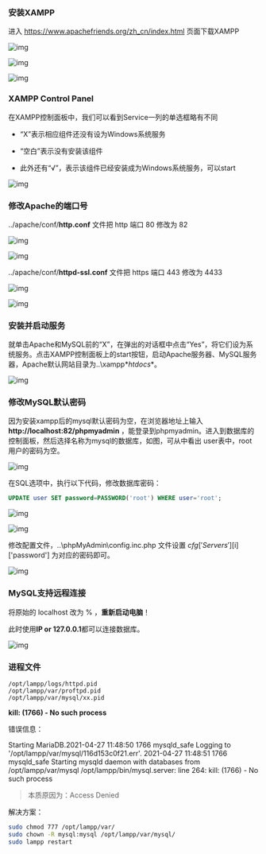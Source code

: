 ### 安装XAMPP

   进入 https://www.apachefriends.org/zh_cn/index.html 页面下载XAMPP

![img](https://img-note.langyastudio.com/20210706152514.jpeg?x-oss-process=style/watermark)

![img](https://img-note.langyastudio.com/20210706152522.jpeg?x-oss-process=style/watermark)

![img](https://img-note.langyastudio.com/20210706152528.jpeg?x-oss-process=style/watermark)



### XAMPP Control Panel

   在XAMPP控制面板中，我们可以看到Service一列的单选框略有不同

- “X”表示相应组件还没有设为Windows系统服务

- “空白”表示没有安装该组件

- 此外还有“√”，表示该组件已经安装成为Windows系统服务，可以start

![img](https://img-note.langyastudio.com/20210706152836.jpeg?x-oss-process=style/watermark)



### 修改Apache的端口号

   ../apache/conf/**http.conf** 文件把 http 端口 80 修改为 82

![img](https://img-note.langyastudio.com/20210706152843.jpeg?x-oss-process=style/watermark)

![img](https://img-note.langyastudio.com/20210706153752.jpeg?x-oss-process=style/watermark)



   ../apache/conf/**httpd-ssl.conf** 文件把 https 端口 443 修改为 4433

![img](https://img-note.langyastudio.com/20210706152849.jpeg?x-oss-process=style/watermark)

![img](https://img-note.langyastudio.com/20210706152855.jpeg?x-oss-process=style/watermark)



### 安装并启动服务

   就单击Apache和MySQL前的“X”，在弹出的对话框中点击“Yes”，将它们设为系统服务。点击XAMPP控制面板上的start按钮，启动Apache服务器、MySQL服务器，Apache默认网站目录为..\xampp\**htdocs**。

![img](https://img-note.langyastudio.com/20210706152911.jpeg?x-oss-process=style/watermark)



### 修改MySQL默认密码

   因为安装xampp后的mysql默认密码为空，在浏览器地址上输入 **http://localhost:82/phpmyadmin** ，能登录到phpmyadmin。进入到数据库的控制面板，然后选择名称为mysql的数据库，如图，可从中看出 user表中，root用户的密码为空。

![img](https://img-note.langyastudio.com/20210706153012.jpeg?x-oss-process=style/watermark)



   在SQL选项中，执行以下代码，修改数据库密码：

   ```sql
   UPDATE user SET password=PASSWORD('root') WHERE user='root';
   ```

![img](https://img-note.langyastudio.com/20210706153022.jpeg?x-oss-process=style/watermark)

![img](https://img-note.langyastudio.com/20210706153028.jpeg?x-oss-process=style/watermark)

   

   修改配置文件，..\phpMyAdmin\config.inc.php 文件设置 $cfg['Servers'][$i]['password'] 为对应的密码即可。

![img](https://img-note.langyastudio.com/20210706153035.jpeg?x-oss-process=style/watermark)



### MySQL支持远程连接

将原始的 localhost 改为 % ，**重新启动电脑**！

此时使用**IP or 127.0.0.1**都可以连接数据库。

![img](https://img-note.langyastudio.com/20210706153041.png?x-oss-process=style/watermark)



### 进程文件

```
/opt/lampp/logs/httpd.pid
/opt/lampp/var/proftpd.pid
/opt/lampp/var/mysql/xx.pid
```

 

**kill: (1766) - No such process**

错误信息：

Starting MariaDB.2021-04-27 11:48:50 1766 mysqld_safe Logging to '/opt/lampp/var/mysql/116d153c0f21.err'.
2021-04-27 11:48:51 1766 mysqld_safe Starting mysqld daemon with databases from /opt/lampp/var/mysql
/opt/lampp/bin/mysql.server: line 264: kill: (1766) - No such process

> 本质原因为：Access Denied

解决方案：

```sh
sudo chmod 777 /opt/lampp/var/
sudo chown -R mysql:mysql /opt/lampp/var/mysql/
sudo lampp restart
```

